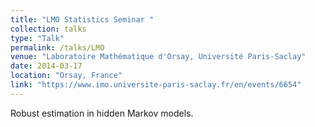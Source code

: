 ```yaml
---
title: "LMO Statistics Seminar "
collection: talks
type: "Talk"
permalink: /talks/LMO
venue: "Laboratoire Mathématique d'Orsay, Université Paris-Saclay"
date: 2014-03-17
location: "Orsay, France"
link: "https://www.imo.universite-paris-saclay.fr/en/events/6654"
---
```


Robust estimation in hidden Markov models.
